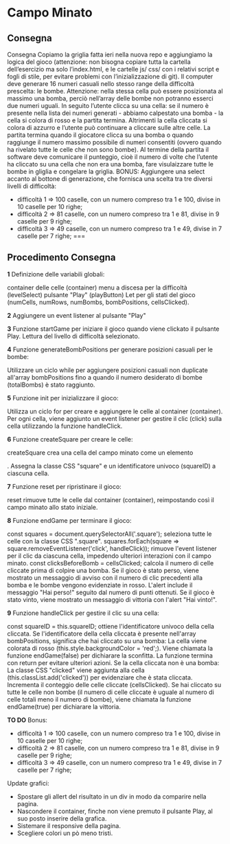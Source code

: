 Campo Minato
===
## Consegna
Consegna
Copiamo la griglia fatta ieri nella nuova repo e aggiungiamo la logica del gioco (attenzione: non bisogna copiare tutta la cartella dell’esercizio ma solo l’index.html, e le cartelle js/ css/ con i relativi script e fogli di stile, per evitare problemi con l’inizializzazione di git).
Il computer deve generare 16 numeri casuali nello stesso range della difficoltà prescelta: le bombe. Attenzione: nella stessa cella può essere posizionata al massimo una bomba, perciò nell’array delle bombe non potranno esserci due numeri uguali.
In seguito l’utente clicca su una cella: se il numero è presente nella lista dei numeri generati - abbiamo calpestato una bomba - la cella si colora di rosso e la partita termina. Altrimenti la cella cliccata si colora di azzurro e l’utente può continuare a cliccare sulle altre celle.
La partita termina quando il giocatore clicca su una bomba o quando raggiunge il numero massimo possibile di numeri consentiti (ovvero quando ha rivelato tutte le celle che non sono bombe).
Al termine della partita il software deve comunicare il punteggio, cioè il numero di volte che l’utente ha cliccato su una cella che non era una bomba, fare visulaizzare tutte le bombe in gliglia e congelare la griglia.
BONUS:
Aggiungere una select accanto al bottone di generazione, che fornisca una scelta tra tre diversi livelli di difficoltà:
- difficoltà 1 ⇒ 100 caselle, con un numero compreso tra 1 e 100, divise in 10 caselle per 10 righe;
- difficoltà 2 ⇒ 81 caselle, con un numero compreso tra 1 e 81, divise in 9 caselle per 9 righe;
- difficoltà 3 ⇒ 49 caselle, con un numero compreso tra 1 e 49, divise in 7 caselle per 7 righe;
===
## Procedimento Consegna

**1** Definizione delle variabili globali:

container delle celle (container)
menu a discesa per la difficoltà (levelSelect)
pulsante "Play" (playButton)
Let per gli stati del gioco (numCells, numRows, numBombs, bombPositions, cellsClicked).

**2** Aggiungere un event listener al pulsante "Play"

**3** Funzione startGame per iniziare il gioco quando viene clickato il pulsante Play. Lettura del livello di difficoltà selezionato.

**4** Funzione generateBombPositions per generare posizioni casuali per le bombe:

Utilizzare un ciclo while per aggiungere posizioni casuali non duplicate all'array bombPositions fino a quando il numero desiderato di bombe (totalBombs) è stato raggiunto.

**5** Funzione init per inizializzare il gioco:

Utilizza un ciclo for per creare e aggiungere le celle al container (container). Per ogni cella, viene aggiunto un event listener per gestire il clic (click) sulla cella utilizzando la funzione handleClick.

**6** Funzione createSquare per creare le celle:

createSquare crea una cella del campo minato come un elemento <div>. Assegna la classe CSS "square" e un identificatore univoco (squareID) a ciascuna cella.

**7** Funzione reset per ripristinare il gioco:

reset rimuove tutte le celle dal container (container), reimpostando così il campo minato allo stato iniziale.

**8** Funzione endGame per terminare il gioco:

const squares = document.querySelectorAll('.square'); seleziona tutte le celle con la classe CSS ".square".
squares.forEach(square => square.removeEventListener('click', handleClick)); rimuove l'event listener per il clic da ciascuna cella, impedendo ulteriori interazioni con il campo minato.
const clicksBeforeBomb = cellsClicked; calcola il numero di celle cliccate prima di colpire una bomba.
Se il gioco è stato perso, viene mostrato un messaggio di avviso con il numero di clic precedenti alla bomba e le bombe vengono evidenziate in rosso. L'alert include il messaggio "Hai perso!" seguito dal numero di punti ottenuti.
Se il gioco è stato vinto, viene mostrato un messaggio di vittoria con l'alert "Hai vinto!".

**9** Funzione handleClick per gestire il clic su una cella:

const squareID = this.squareID; ottiene l'identificatore univoco della cella cliccata.
Se l'identificatore della cella cliccata è presente nell'array bombPositions, significa che hai cliccato su una bomba:
La cella viene colorata di rosso (this.style.backgroundColor = 'red';).
Viene chiamata la funzione endGame(false) per dichiarare la sconfitta.
La funzione termina con return per evitare ulteriori azioni.
Se la cella cliccata non è una bomba:
La classe CSS "clicked" viene aggiunta alla cella (this.classList.add('clicked')) per evidenziare che è stata cliccata.
Incrementa il conteggio delle celle cliccate (cellsClicked).
Se hai cliccato su tutte le celle non bombe (il numero di celle cliccate è uguale al numero di celle totali meno il numero di bombe), viene chiamata la funzione endGame(true) per dichiarare la vittoria.

**TO DO**
Bonus:
- difficoltà 1 ⇒ 100 caselle, con un numero compreso tra 1 e 100, divise in 10 caselle per 10 righe;
- difficoltà 2 ⇒ 81 caselle, con un numero compreso tra 1 e 81, divise in 9 caselle per 9 righe;
- difficoltà 3 ⇒ 49 caselle, con un numero compreso tra 1 e 49, divise in 7 caselle per 7 righe;

Update grafici:
- Spostare gli allert del risultato in un div in modo da comparire nella pagina.
- Nascondere il container, finche non viene premuto il pulsante Play, al suo posto inserire della grafica.
- Sistemare il responsive della pagina.
- Scegliere colori un pò meno tristi.
